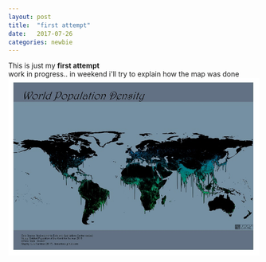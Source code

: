```yaml
---
layout: post
title:  "first attempt"
date:   2017-07-26 
categories: newbie
---
```


This is just my **first attempt**
<br>
work in progress.. in weekend i'll try to explain how the map was done
<br>
![Alt Text](././_images/mapa_linhas_populacao_lt.jpg)
